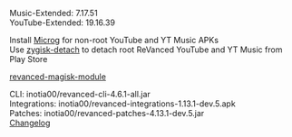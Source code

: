 Music-Extended: 7.17.51  
YouTube-Extended: 19.16.39  

Install [Microg](https://github.com/ReVanced/GmsCore/releases) for non-root YouTube and YT Music APKs  
Use [zygisk-detach](https://github.com/j-hc/zygisk-detach) to detach root ReVanced YouTube and YT Music from Play Store  

[revanced-magisk-module](https://github.com/j-hc/revanced-magisk-module)
  
CLI: inotia00/revanced-cli-4.6.1-all.jar  
Integrations: inotia00/revanced-integrations-1.13.1-dev.5.apk  
Patches: inotia00/revanced-patches-4.13.1-dev.5.jar  
[Changelog](https://github.com/inotia00/revanced-patches/releases/tag/v4.13.1-dev.5)  
